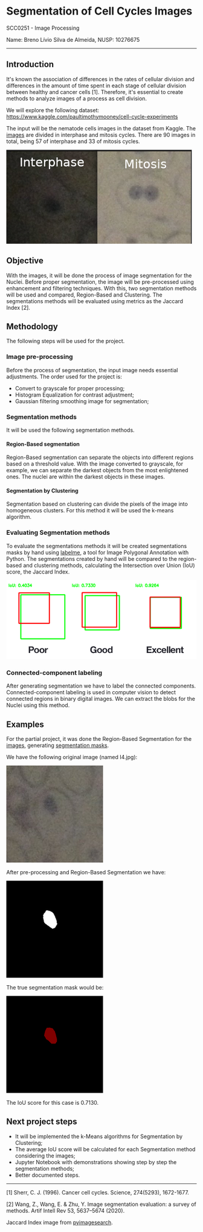 # Segmentation of Cell Cycles Images

SCC0251 - Image Processing

Name: Breno Lívio Silva de Almeida, NUSP: 10276675

---

## Introduction

It's known the association of differences in the rates of cellular division and differences in the amount of time spent in each stage of cellular division between healthy and cancer cells [1]. Therefore, it's essential to create methods to analyze images of a process as cell division.

We will explore the following dataset:
https://www.kaggle.com/paultimothymooney/cell-cycle-experiments

The input will be the nematode cells images in the dataset from Kaggle. The [images](https://github.com/brenoslivio/SegmentationCellCycles/tree/main/Data/Original) are divided in interphase and mitosis cycles. There are 90 images in total, being 57 of interphase and 33 of mitosis cycles.

![Inputs](https://raw.githubusercontent.com/brenoslivio/SegmentationCellCycles/main/Images/Inputs.png)

## Objective

With the images, it will be done the process of image segmentation for the Nuclei. Before proper segmentation, the image will be pre-processed using enhancement and filtering techniques. With this, two segmentation methods will be used and compared, Region-Based and Clustering. The segmentations methods will be evaluated using metrics as the Jaccard Index [2].

## Methodology

The following steps will be used for the project.

### Image pre-processing

Before the process of segmentation, the input image needs essential adjustments. The order used for the project is:

- Convert to grayscale for proper processing;
- Histogram Equalization for contrast adjustment;
- Gaussian filtering smoothing image for segmentation;

### Segmentation methods

It will be used the following segmentation methods.

#### Region-Based segmentation

Region-Based segmentation can separate the objects into different regions based on a threshold value. With the image converted to grayscale, for example, we can separate the darkest objects from the most enlightened ones. The nuclei are within the darkest objects in these images.

#### Segmentation by Clustering

Segmentation based on clustering can divide the pixels of the image into homogeneous clusters. For this method it will be used the k-means algorithm.

### Evaluating Segmentation methods

To evaluate the segmentations methods it will be created segmentations masks by hand using [labelme](https://github.com/wkentaro/labelme), a tool for Image Polygonal Annotation with Python. The segmentations created by hand will be compared to the region-based and clustering methods, calculating the Intersection over Union (IoU) score, the Jaccard Index.

![IoU](https://raw.githubusercontent.com/brenoslivio/SegmentationCellCycles/main/Images/iou_examples.png)

### Connected-component labeling

After generating segmentation we have to label the connected components. Connected-component labeling is used in computer vision to detect connected regions in binary digital images. We can extract the blobs for the Nuclei using this method.

## Examples

For the partial project, it was done the Region-Based Segmentation for the [images](https://github.com/brenoslivio/SegmentationCellCycles/tree/main/Data/Original), generating [segmentation masks](https://github.com/brenoslivio/SegmentationCellCycles/tree/main/Data/Threshold).

We have the following original image (named I4.jpg):

![Original](https://raw.githubusercontent.com/brenoslivio/SegmentationCellCycles/main/Images/I4.jpg)

After pre-processing and Region-Based Segmentation we have:

![Segmented](https://raw.githubusercontent.com/brenoslivio/SegmentationCellCycles/main/Images/I4_threshold.jpg)

The true segmentation mask would be:

![TrueMask](https://raw.githubusercontent.com/brenoslivio/SegmentationCellCycles/main/Images/I4_TrueMask.png)

The IoU score for this case is 0.7130.

## Next project steps

- It will be implemented the k-Means algorithms for Segmentation by Clustering;
- The average IoU score will be calculated for each Segmentation method considering the images;
- Jupyter Notebook with demonstrations showing step by step the segmentation methods;
- Better documented steps.

---

[1] Sherr, C. J. (1996). Cancer cell cycles. Science, 274(5293), 1672-1677.

[2] Wang, Z., Wang, E. & Zhu, Y. Image segmentation evaluation: a survey of methods. Artif Intell Rev 53, 5637–5674 (2020).

Jaccard Index image from [pyimagesearch](https://www.pyimagesearch.com/2016/11/07/intersection-over-union-iou-for-object-detection/).